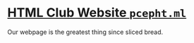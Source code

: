 # [HTML Club Website `pcepht.ml`](http://pcepht.ml)

Our webpage is the greatest thing since sliced bread.